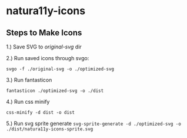 # natura11y-icons


## Steps to Make Icons

1.) Save SVG to *original-svg* dir

2.) Run saved icons through svgo:

`svgo -f ./original-svg -o ./optimized-svg`

3.) Run fantasticon

`fantasticon ./optimized-svg -o ./dist`

4.) Run css minify

`css-minify -d dist -o dist`

5.) Run svg sprite generate
`svg-sprite-generate -d ./optimized-svg -o ./dist/natura11y-icons-sprite.svg`